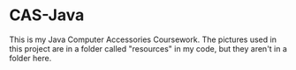 # CAS-Java
This is my Java Computer Accessories Coursework. The pictures used in this project are in a folder called "resources" in my code, but they aren't in a folder here. 
